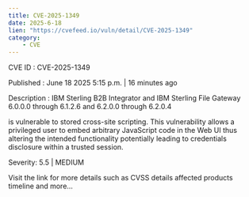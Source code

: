 ```yaml
---
title: CVE-2025-1349
date: 2025-6-18
lien: "https://cvefeed.io/vuln/detail/CVE-2025-1349"
category:
    - CVE
---
```


CVE ID : CVE-2025-1349

Published :  June 18
2025
5:15 p.m. | 16 minutes ago

Description : IBM Sterling B2B Integrator and IBM Sterling File Gateway 6.0.0.0 through 6.1.2.6 and 6.2.0.0 through 6.2.0.4 

is vulnerable to stored cross-site scripting. This vulnerability allows a privileged user to embed arbitrary JavaScript code in the Web UI thus altering the intended functionality potentially leading to credentials disclosure within a trusted session.

Severity: 5.5 | MEDIUM

Visit the link for more details
such as CVSS details
affected products
timeline
and more...
